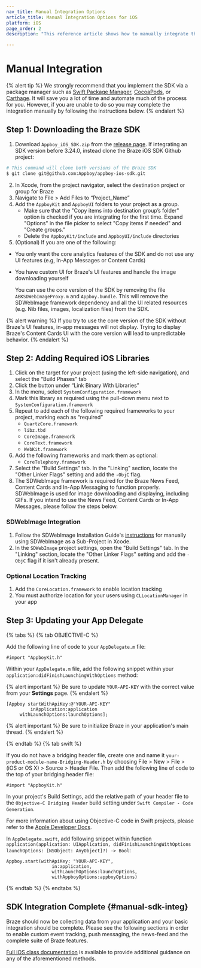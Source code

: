 ```yaml
---
nav_title: Manual Integration Options
article_title: Manual Integration Options for iOS
platform: iOS
page_order: 2
description: "This reference article shows how to manually integrate the Braze SDK for iOS."

---
```


# Manual Integration

{% alert tip %}
We strongly recommend that you implement the SDK via a package manager such as [Swift Package Manager](../swift_package_manager/), [CocoaPods](../cocoapods/), or [Carthage](../carthage_integration/). It will save you a lot of time and automate much of the process for you. However, if you are unable to do so you may complete the integration manually by following the instructions below.
{% endalert %}

## Step 1: Downloading the Braze SDK

1. Download `Appboy_iOS_SDK.zip` from the [release page](https://github.com/appboy/appboy-ios-sdk/releases).
If integrating an SDK version before 3.24.0, instead clone the Braze iOS SDK Github project:

```bash
# This command will clone both versions of the Braze SDK
$ git clone git@github.com:Appboy/appboy-ios-sdk.git
```

2. In Xcode, from the project navigator, select the destination project or group for Braze
3. Navigate to File > Add Files to “Project_Name”
4. Add the `AppboyKit` and `AppboyUI` folders to your project as a group.
	- Make sure that the "Copy items into destination group’s folder" option is checked if you are integrating for the first time. Expand "Options" in the file picker to select "Copy items if needed" and "Create groups."
	- Delete the `AppboyKit/include` and `AppboyUI/include` directories
5. (Optional) If you are one of the following:
  - You only want the core analytics features of the SDK and do not use any UI features (e.g, In-App Messages or Content Cards)
  - You have custom UI for Braze's UI features and handle the image downloading yourself

	You can use the core version of the SDK by removing the file `ABKSDWebImageProxy.m` and `Appboy.bundle`. This will remove the SDWebImage framework dependency and all the UI related resources (e.g. Nib files, images, localization files) from the SDK.

{% alert warning %}
If you try to use the core version of the SDK without Braze's UI features, in-app messages will not display. Trying to display Braze's Content Cards UI with the core version will lead to unpredictable behavior.
{% endalert %}

## Step 2: Adding Required iOS Libraries

1. Click on the target for your project (using the left-side navigation), and select the “Build Phases” tab
2. Click the <i class="fas fa-plus"></i> button under “Link Binary With Libraries”
3. In the menu, select `SystemConfiguration.framework`
4. Mark this library as required using the pull-down menu next to `SystemConfiguration.framework`
5. Repeat to add each of the following required frameworks to your project, marking each as “required”
	- `QuartzCore.framework`
	- `libz.tbd`
	- `CoreImage.framework`
	- `CoreText.framework`
	- `WebKit.framework`
6. Add the following frameworks and mark them as optional:
	- `CoreTelephony.framework`
7. Select the "Build Settings" tab. In the "Linking" section, locate the "Other Linker Flags" setting and add the `-ObjC` flag.
8. The SDWebImage framework is required for the Braze News Feed, Content Cards and In-App Messaging to function properly. SDWebImage is used for image downloading and displaying, including GIFs. If you intend to use the News Feed, Content Cards or In-App Messages, please follow the steps below.

### SDWebImage Integration

1. Follow the SDWebImage Installation Guide's [instructions](https://github.com/SDWebImage/SDWebImage/wiki/Installation-Guide#using-sdwebimage-as-sub-xcode-project) for manually using SDWebImage as a Sub-Project in Xcode.
2. In the `SDWebImage` project settings, open the "Build Settings" tab. In the "Linking" section, locate the "Other Linker Flags" setting and add the `-ObjC` flag if it isn't already present.

### Optional Location Tracking

1. Add the `CoreLocation.framework` to enable location tracking
2. You must authorize location for your users using `CLLocationManager` in your app

## Step 3: Updating your App Delegate

{% tabs %}
{% tab OBJECTIVE-C %}

Add the following line of code to your `AppDelegate.m` file:

```objc
#import "AppboyKit.h"
```

Within your `AppDelegate.m` file, add the following snippet within your `application:didFinishLaunchingWithOptions` method:

{% alert important %}
Be sure to update `YOUR-API-KEY` with the correct value from your **Settings** page.
{% endalert %}


```objc
[Appboy startWithApiKey:@"YOUR-API-KEY"
         inApplication:application
     withLaunchOptions:launchOptions];
```

{% alert important %}
Be sure to initialize Braze in your application's main thread.
{% endalert %}

{% endtab %}
{% tab swift %}

If you do not have a bridging header file, create one and name it `your-product-module-name-Bridging-Header.h` by choosing File > New > File > (iOS or OS X) > Source > Header File. Then add the following line of code to the top of your bridging header file:
```
#import "AppboyKit.h"
```

In your project's Build Settings, add the relative path of your header file to the `Objective-C Bridging Header` build setting under `Swift Compiler - Code Generation`.

For more information about using Objective-C code in Swift projects, please refer to the [Apple Developer Docs](https://developer.apple.com/library/ios/documentation/swift/conceptual/buildingcocoaapps/MixandMatch.html).

In `AppDelegate.swift`, add following snippet within function `application(application: UIApplication, didFinishLaunchingWithOptions launchOptions: [NSObject: AnyObject]?) -> Bool`:

```
Appboy.start(withApiKey: "YOUR-API-KEY",
                 in:application,
                 withLaunchOptions:launchOptions,
                 withAppboyOptions:appboyOptions)
```

{% endtab %}
{% endtabs %}

## SDK Integration Complete {#manual-sdk-integ}

Braze should now be collecting data from your application and your basic integration should be complete. Please see the following sections in order to enable custom event tracking, push messaging, the news-feed and the complete suite of Braze features.

[Full iOS class documentation][7] is available to provide additional guidance on any of the aforementioned methods.

[7]: http://appboy.github.io/appboy-ios-sdk/docs/annotated.html "full iOS class documentation"
